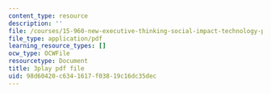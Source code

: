 ```yaml
---
content_type: resource
description: ''
file: /courses/15-960-new-executive-thinking-social-impact-technology-projects-fall-2017-spring-2018/98d60420c6341617f03819c16dc35dec_omuDD2rZqlE.pdf
file_type: application/pdf
learning_resource_types: []
ocw_type: OCWFile
resourcetype: Document
title: 3play pdf file
uid: 98d60420-c634-1617-f038-19c16dc35dec
---
```

